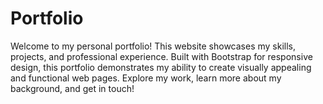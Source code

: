 # Portfolio
Welcome to my personal portfolio! This website showcases my skills, projects, and professional experience. Built with Bootstrap for responsive design, this portfolio demonstrates my ability to create visually appealing and functional web pages. Explore my work, learn more about my background, and get in touch!
